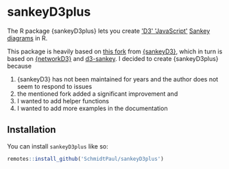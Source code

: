 
# sankeyD3plus

The R package {sankeyD3plus} lets you create ['D3' 'JavaScript'](https://d3js.org/) [Sankey diagrams](https://en.wikipedia.org/wiki/Sankey%20diagram) in R. 

This package is heavily based on [this fork](https://github.com/fbreitwieser/sankeyD3/pull/21) from [{sankeyD3}](https://github.com/fbreitwieser/sankeyD3), which in turn is based on [{networkD3}](https://github.com/christophergandrud/networkD3) and [d3-sankey](https://github.com/d3/d3-sankey). I decided to create {sankeyD3plus} because 

 1. {sankeyD3} has not been maintained for years and the author does not seem to respond to issues
 2. the mentioned fork added a significant improvement and 
 3. I wanted to add helper functions 
 4. I wanted to add more examples in the documentation

## Installation

You can install `sankeyD3plus` like so:

``` r
remotes::install_github('SchmidtPaul/sankeyD3plus')
```

